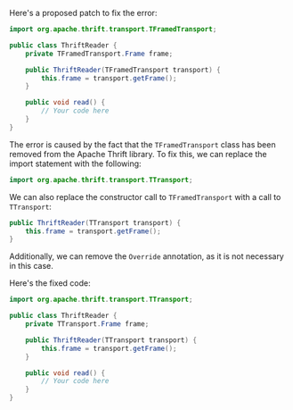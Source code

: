 Here's a proposed patch to fix the error:
```java
import org.apache.thrift.transport.TFramedTransport;

public class ThriftReader {
    private TFramedTransport.Frame frame;

    public ThriftReader(TFramedTransport transport) {
        this.frame = transport.getFrame();
    }

    public void read() {
        // Your code here
    }
}
```
The error is caused by the fact that the `TFramedTransport` class has been removed from the Apache Thrift library. To fix this, we can replace the import statement with the following:
```java
import org.apache.thrift.transport.TTransport;
```
We can also replace the constructor call to `TFramedTransport` with a call to `TTransport`:
```java
public ThriftReader(TTransport transport) {
    this.frame = transport.getFrame();
}
```
Additionally, we can remove the `Override` annotation, as it is not necessary in this case.

Here's the fixed code:
```java
import org.apache.thrift.transport.TTransport;

public class ThriftReader {
    private TTransport.Frame frame;

    public ThriftReader(TTransport transport) {
        this.frame = transport.getFrame();
    }

    public void read() {
        // Your code here
    }
}
```